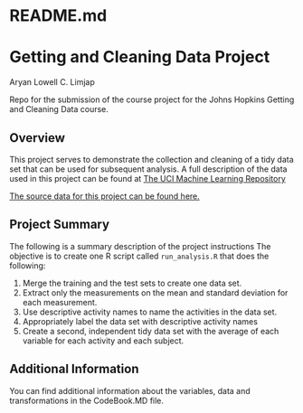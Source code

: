 README.md
================

Getting and Cleaning Data Project
=================================

Aryan Lowell C. Limjap

Repo for the submission of the course project for the Johns Hopkins Getting and Cleaning Data course.

Overview
--------

This project serves to demonstrate the collection and cleaning of a tidy data set that can be used for subsequent analysis. A full description of the data used in this project can be found at [The UCI Machine Learning Repository](http://archive.ics.uci.edu/ml/datasets/Human+Activity+Recognition+Using+Smartphones)

[The source data for this project can be found here.](https://d396qusza40orc.cloudfront.net/getdata%2Fprojectfiles%2FUCI%20HAR%20Dataset.zip)

Project Summary
---------------

The following is a summary description of the project instructions The objective is to create one R script called `run_analysis.R` that does the following:

1.  Merge the training and the test sets to create one data set.
2.  Extract only the measurements on the mean and standard deviation for each measurement.
3.  Use descriptive activity names to name the activities in the data set.
4.  Appropriately label the data set with descriptive activity names
5.  Create a second, independent tidy data set with the average of each variable for each activity and each subject.

Additional Information
----------------------

You can find additional information about the variables, data and transformations in the CodeBook.MD file.
